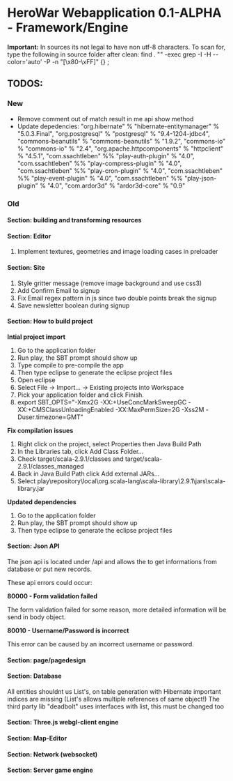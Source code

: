 # HeroWar Webapplication 0.1-ALPHA - Framework/Engine

**Important:**
In sources its not legal to have non utf-8 characters.
To scan for, type the following in source folder after clean:
find . "" -exec grep -I -H --color='auto' -P -n "[\x80-\xFF]" {} \; 


## TODOS:

### New

- Remove comment out of match result in me api show method
- Update depedencies:
  "org.hibernate" % "hibernate-entitymanager" % "5.0.3.Final",
  "org.postgresql" % "postgresql" % "9.4-1204-jdbc4",
  "commons-beanutils" % "commons-beanutils" % "1.9.2",
  "commons-io" % "commons-io" % "2.4",
  "org.apache.httpcomponents" % "httpclient" % "4.5.1",
  "com.ssachtleben" %% "play-auth-plugin" % "4.0",
  "com.ssachtleben" %% "play-compress-plugin" % "4.0",
  "com.ssachtleben" %% "play-cron-plugin" % "4.0",
  "com.ssachtleben" %% "play-event-plugin" % "4.0",
  "com.ssachtleben" %% "play-json-plugin" % "4.0",
  "com.ardor3d" % "ardor3d-core" % "0.9"

### Old

#### Section: building and transforming resources

#### Section: Editor

1. Implement textures, geometries and image loading cases in preloader

#### Section: Site

1. Style gritter message (remove image background and use css3)
2. Add Confirm Email to signup
3. Fix Email regex pattern in js since two double points break the signup
4. Save newsletter boolean during signup


#### Section: How to build project

**Intial project import**

1. Go to the application folder
2. Run play, the SBT prompt should show up
3. Type compile to pre-compile the app
4. Then type eclipse to generate the eclipse project files
5. Open eclipse
6. Select File -> Import… -> Existing projects into Workspace
7. Pick your application folder and click Finish.
8. export SBT_OPTS="-Xmx2G -XX:+UseConcMarkSweepGC -XX:+CMSClassUnloadingEnabled -XX:MaxPermSize=2G -Xss2M  -Duser.timezone=GMT"

**Fix compilation issues**

1. Right click on the project, select Properties then Java Build Path
2. In the Libraries tab, click Add Class Folder…
3. Check target/scala-2.9.1/classes and target/scala-2.9.1/classes_managed
4. Back in Java Build Path click Add external JARs…
5. Select play\repository\local\org.scala-lang\scala-library\2.9.1\jars\scala-library.jar

**Updated dependencies**

1. Go to the application folder
2. Run play, the SBT prompt should show up
3. Then type eclipse to generate the eclipse project files


#### Section: Json API

The json api is located under /api and allows the to get informations from database or put new records.

These api errors could occur:

**80000 - Form validation failed**

The form validation failed for some reason, more detailed information will be send in body object.

**80010 - Username/Password is incorrect**

This error can be caused by an incorrect username or password.


#### Section: page/pagedesign

#### Section: Database
All entities shouldnt us List's, on table generation with Hibernate important indices are missing (List's allows multiple references of same object!)
The third party lib "deadbolt" uses interfaces with list, this must be changed too


#### Section: Three.js webgl-client engine


#### Section: Map-Editor


#### Section: Network (websocket)


#### Section: Server game engine
